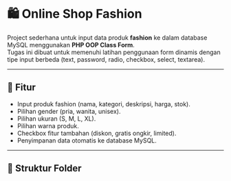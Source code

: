 # 🛍️ Online Shop Fashion

Project sederhana untuk input data produk **fashion** ke dalam database MySQL menggunakan **PHP OOP Class Form**.  
Tugas ini dibuat untuk memenuhi latihan penggunaan form dinamis dengan tipe input berbeda (text, password, radio, checkbox, select, textarea).

---

## 🚀 Fitur
- Input produk fashion (nama, kategori, deskripsi, harga, stok).
- Pilihan gender (pria, wanita, unisex).
- Pilihan ukuran (S, M, L, XL).
- Pilihan warna produk.
- Checkbox fitur tambahan (diskon, gratis ongkir, limited).
- Penyimpanan data otomatis ke database MySQL.

---

## 📂 Struktur Folder

